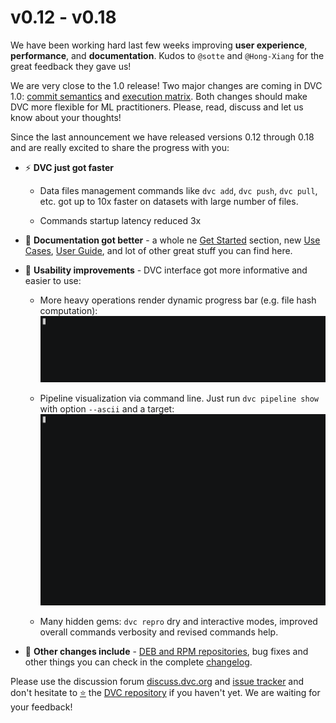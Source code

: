 # v0.12 - v0.18

We have been working hard last few weeks improving **user experience**,
**performance**, and **documentation**. Kudos to `@sotte` and `@Hong-Xiang` for
the great feedback they gave us!

We are very close to the 1.0 release! Two major changes are coming in DVC 1.0:
[commit semantics](https://github.com/iterative/dvc/issues/919#issuecomment-414540094)
and
[execution matrix](https://github.com/iterative/dvc/issues/973#issuecomment-412739728).
Both changes should make DVC more flexible for ML practitioners. Please, read,
discuss and let us know about your thoughts!

Since the last announcement we have released versions 0.12 through 0.18 and are
really excited to share the progress with you:

- ⚡ **DVC just got faster**

  - Data files management commands like `dvc add`, `dvc push`, `dvc pull`, etc.
    got up to 10x faster on datasets with large number of files.

  - Commands startup latency reduced 3x

- 📙 **Documentation got better** - a whole ne
  [Get Started](/doc/tutorials/get-started) section, new
  [Use Cases](/doc/use-cases), [User Guide](/doc/user-guide), and lot of other
  great stuff you can find here.

- 🙂 **Usability improvements** - DVC interface got more informative and easier
  to use:

  - More heavy operations render dynamic progress bar (e.g. file hash
    computation): ![](/static/img/0.18-progress.gif)

  - Pipeline visualization via command line. Just run `dvc pipeline show` with
    option `--ascii` and a target: ![](/static/img/0.18-pipeline.gif)

  - Many hidden gems: `dvc repro` dry and interactive modes, improved overall
    commands verbosity and revised commands help.

- 💎 **Other changes include** - [DEB and RPM repositories](/doc/install), bug
  fixes and other things you can check in the complete
  [changelog](https://github.com/iterative/dvc/releases).

Please use the discussion forum [discuss.dvc.org](https://discuss.dvc.org) and
[issue tracker]() and don't hesitate to [⭐](https://github.com/iterative/dvc)
the [DVC repository](https://github.com/iterative/dvc) if you haven't yet. We
are waiting for your feedback!
